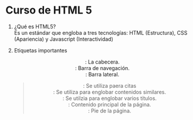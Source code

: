 # Curso de HTML 5
1. ¿Qué es HTML5?  
Es un estándar que engloba a tres tecnologías: HTML (Estructura), CSS (Apariencia) y Javascript (Interactividad)

2. Etiquetas importantes
*<header>*: La cabecera.
**<nav>**: Barra de navegación.
**<aside>**: Barra lateral.
**<blockquote>**: Se utiliza paera citas
**<article>**: Se utiliza para englobar contenidos similares.
**<hgroup>**: Se utilzia para englobar varios títulos.
**<section>**: Contenido principal de la página.
**<footer>**: Pie de la página.
